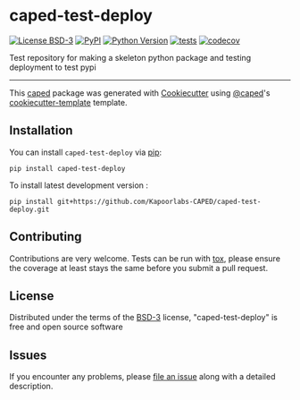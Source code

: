 # caped-test-deploy

[![License BSD-3](https://img.shields.io/pypi/l/caped-test-deploy.svg?color=green)](https://github.com/Kapoorlabs-CAPED/caped-test-deploy/raw/main/LICENSE)
[![PyPI](https://img.shields.io/pypi/v/caped-test-deploy.svg?color=green)](https://pypi.org/project/caped-test-deploy)
[![Python Version](https://img.shields.io/pypi/pyversions/caped-test-deploy.svg?color=green)](https://python.org)
[![tests](https://github.com/Kapoorlabs-CAPED/caped-test-deploy/workflows/tests/badge.svg)](https://github.com/Kapoorlabs-CAPED/caped-test-deploy/actions)
[![codecov](https://codecov.io/gh/Kapoorlabs-CAPED/caped-test-deploy/branch/main/graph/badge.svg)](https://codecov.io/gh/Kapoorlabs-CAPED/caped-test-deploy)


Test repository for making a skeleton python package and testing deployment to test pypi

----------------------------------

This [caped] package was generated with [Cookiecutter] using [@caped]'s [cookiecutter-template] template.



## Installation

You can install `caped-test-deploy` via [pip]:

    pip install caped-test-deploy



To install latest development version :

    pip install git+https://github.com/Kapoorlabs-CAPED/caped-test-deploy.git


## Contributing

Contributions are very welcome. Tests can be run with [tox], please ensure
the coverage at least stays the same before you submit a pull request.

## License

Distributed under the terms of the [BSD-3] license,
"caped-test-deploy" is free and open source software

## Issues

If you encounter any problems, please [file an issue] along with a detailed description.


[pip]: https://pypi.org/project/pip/
[caped]: https://github.com/Kapoorlabs-CAPED
[Cookiecutter]: https://github.com/audreyr/cookiecutter
[@caped]: https://github.com/Kapoorlabs-CAPED
[MIT]: http://opensource.org/licenses/MIT
[BSD-3]: http://opensource.org/licenses/BSD-3-Clause
[GNU GPL v3.0]: http://www.gnu.org/licenses/gpl-3.0.txt
[GNU LGPL v3.0]: http://www.gnu.org/licenses/lgpl-3.0.txt
[Apache Software License 2.0]: http://www.apache.org/licenses/LICENSE-2.0
[Mozilla Public License 2.0]: https://www.mozilla.org/media/MPL/2.0/index.txt
[cookiecutter-template]: https://github.com/Kapoorlabs-CAPED/cookiecutter-template

[file an issue]: https://github.com/Kapoorlabs-CAPED/caped-test-deploy/issues

[caped]: https://github.com/Kapoorlabs-CAPED/
[tox]: https://tox.readthedocs.io/en/latest/
[pip]: https://pypi.org/project/pip/
[PyPI]: https://pypi.org/
